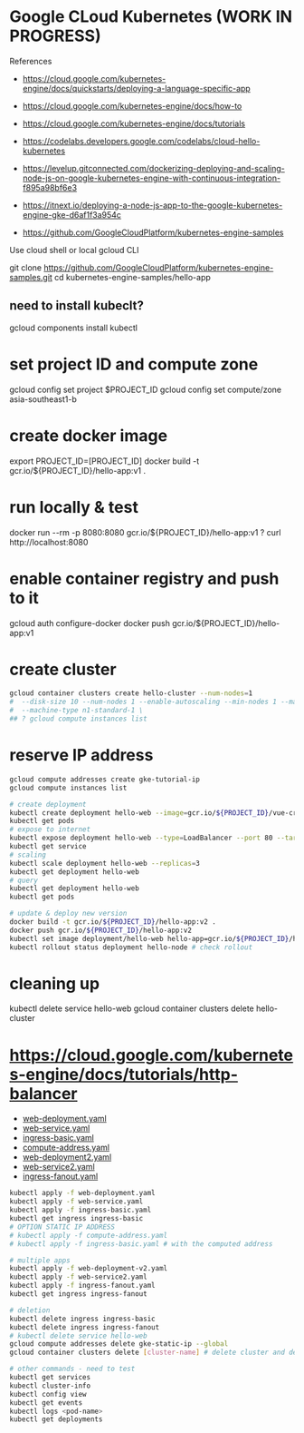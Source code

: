 # Google CLoud Kubernetes (WORK IN PROGRESS)

References
- https://cloud.google.com/kubernetes-engine/docs/quickstarts/deploying-a-language-specific-app
- https://cloud.google.com/kubernetes-engine/docs/how-to
- https://cloud.google.com/kubernetes-engine/docs/tutorials

- https://codelabs.developers.google.com/codelabs/cloud-hello-kubernetes
- https://levelup.gitconnected.com/dockerizing-deploying-and-scaling-node-js-on-google-kubernetes-engine-with-continuous-integration-f895a98bf6e3
- https://itnext.io/deploying-a-node-js-app-to-the-google-kubernetes-engine-gke-d6af1f3a954c
- https://github.com/GoogleCloudPlatform/kubernetes-engine-samples

Use cloud shell or local gcloud CLI

git clone https://github.com/GoogleCloudPlatform/kubernetes-engine-samples.git
cd kubernetes-engine-samples/hello-app

## need to install kubeclt?

gcloud components install kubectl

# set project ID and compute zone

gcloud config set project $PROJECT_ID
gcloud config set compute/zone asia-southeast1-b

# create docker image

export PROJECT_ID=[PROJECT_ID]
docker build -t gcr.io/${PROJECT_ID}/hello-app:v1 .

# run locally & test

docker run --rm -p 8080:8080 gcr.io/${PROJECT_ID}/hello-app:v1
? curl http://localhost:8080

# enable container registry and push to it

gcloud auth configure-docker
docker push gcr.io/${PROJECT_ID}/hello-app:v1

# create cluster

```bash
gcloud container clusters create hello-cluster --num-nodes=1
#  --disk-size 10 --num-nodes 1 --enable-autoscaling --min-nodes 1 --max-nodes 3 --zone us-central1-a
#  --machine-type n1-standard-1 \
## ? gcloud compute instances list
```

# reserve IP address

```bash
gcloud compute addresses create gke-tutorial-ip
gcloud compute instances list
```


```bash
# create deployment
kubectl create deployment hello-web --image=gcr.io/${PROJECT_ID}/vue-crud-x:latest --port 8080
kubectl get pods
# expose to internet
kubectl expose deployment hello-web --type=LoadBalancer --port 80 --target-port 8080
kubectl get service
# scaling
kubectl scale deployment hello-web --replicas=3
kubectl get deployment hello-web
# query
kubectl get deployment hello-web
kubectl get pods

# update & deploy new version
docker build -t gcr.io/${PROJECT_ID}/hello-app:v2 .
docker push gcr.io/${PROJECT_ID}/hello-app:v2
kubectl set image deployment/hello-web hello-app=gcr.io/${PROJECT_ID}/hello-app:v2
kubectl rollout status deployment hello-node # check rollout
```


# cleaning up

kubectl delete service hello-web
gcloud container clusters delete hello-cluster


# https://cloud.google.com/kubernetes-engine/docs/tutorials/http-balancer

- [web-deployment.yaml](../example-app/config/k8s/web-deployment.yaml)
- [web-service.yaml](../example-app/config/k8s/web-service.yaml)
- [ingress-basic.yaml](../example-app/config/k8s/ingress-basic.yaml)
- [compute-address.yaml](../example-app/config/k8s/compute-address.yaml)
- [web-deployment2.yaml](../example-app/config/k8s/web-deployment2.yaml)
- [web-service2.yaml](../example-app/config/k8s/web-service2.yaml)
- [ingress-fanout.yaml](../example-app/config/k8s/ingress-fanout.yaml)


```bash
kubectl apply -f web-deployment.yaml
kubectl apply -f web-service.yaml
kubectl apply -f ingress-basic.yaml
kubectl get ingress ingress-basic
# OPTION STATIC IP ADDRESS
# kubectl apply -f compute-address.yaml
# kubectl apply -f ingress-basic.yaml # with the computed address

# multiple apps
kubectl apply -f web-deployment-v2.yaml
kubectl apply -f web-service2.yaml
kubectl apply -f ingress-fanout.yaml
kubectl get ingress ingress-fanout

# deletion
kubectl delete ingress ingress-basic
kubectl delete ingress ingress-fanout
# kubectl delete service hello-web
gcloud compute addresses delete gke-static-ip --global
gcloud container clusters delete [cluster-name] # delete cluster and deployments

# other commands - need to test
kubectl get services
kubectl cluster-info
kubectl config view
kubectl get events
kubectl logs <pod-name>
kubectl get deployments
```